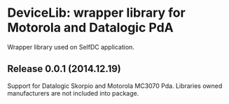 # DeviceLib: wrapper library for Motorola and Datalogic PdA
Wrapper library used on SelfDC application.

## Release 0.0.1 (2014.12.19)
Support for Datalogic Skorpio and Motorola MC3070 Pda.
Libraries owned manufacturers are not included into package.